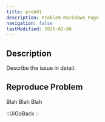 ```yaml
---
title: prob01
description: Problem Markdown Page
navigation: false
lastModified: 2025-02-08
---
```



## Description

Describe the issue in detail.

## Reproduce Problem

Blah Blah Blah

::UiGoBack
::
